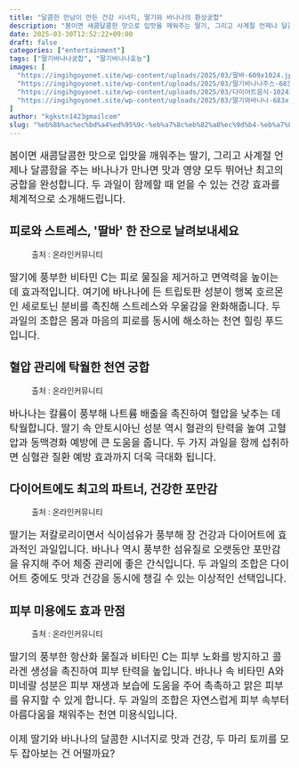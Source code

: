 ```yaml
---
title: "달콤한 만남이 만든 건강 시너지, 딸기와 바나나의 환상궁합"
description: "봄이면 새콤달콤한 맛으로 입맛을 깨워주는 딸기, 그리고 사계절 언제나 달콤함을 주는 바나나가 만나면 맛과 영양 모두 뛰어난 최고의 궁합을 완성합니다. 두 과일이 함께할 때 얻을 수 있는 건강 효과를 체계적으로 소개해드립니다."
date: 2025-03-30T12:52:22+09:00
draft: false
categories: ["entertainment"]
tags: ["딸기바나나궁합", "딸기바나나효능"]
images: [
  "https://ingihgoyonet.site/wp-content/uploads/2025/03/딸바-609x1024.jpg"
  "https://ingihgoyonet.site/wp-content/uploads/2025/03/딸기바나나주스-683x1024.jpg"
  "https://ingihgoyonet.site/wp-content/uploads/2025/03/다이어트음식-1024x683.jpg"
  "https://ingihgoyonet.site/wp-content/uploads/2025/03/딸기와바나나-683x1024.jpg"
]
author: "kgkstn1423gmailcom"
slug: "%eb%8b%ac%ec%bd%a4%ed%95%9c-%eb%a7%8c%eb%82%a8%ec%9d%b4-%eb%a7%8c%eb%93%a0-%ea%b1%b4%ea%b0%95-%ec%8b%9c%eb%84%88%ec%a7%80-%eb%94%b8%ea%b8%b0%ec%99%80-%eb%b0%94%eb%82%98%eb%82%98%ec%9d%98-%ed%99%98"
---
```


<p style="font-size:18px">봄이면 새콤달콤한 맛으로 입맛을 깨워주는 딸기, 그리고 사계절 언제나 달콤함을 주는 바나나가 만나면 맛과 영양 모두 뛰어난 최고의 궁합을 완성합니다. 두 과일이 함께할 때 얻을 수 있는 건강 효과를 체계적으로 소개해드립니다.</p> <h2 >피로와 스트레스, '딸바' 한 잔으로 날려보내세요</h2> <figure ><img src="https://ingihgoyonet.site/wp-content/uploads/2025/03/딸바-609x1024.jpg" alt="" style="aspect-ratio:16/9;object-fit:cover"/><figcaption >출처 : 온라인커뮤니티</figcaption></figure> <p style="font-size:18px">딸기에 풍부한 비타민 C는 피로 물질을 제거하고 면역력을 높이는 데 효과적입니다. 여기에 바나나에 든 트립토판 성분이 행복 호르몬인 세로토닌 분비를 촉진해 스트레스와 우울감을 완화해줍니다. 두 과일의 조합은 몸과 마음의 피로를 동시에 해소하는 천연 힐링 푸드입니다.</p> <h2 >혈압 관리에 탁월한 천연 궁합</h2> <figure ><img src="https://ingihgoyonet.site/wp-content/uploads/2025/03/딸기바나나주스-683x1024.jpg" alt="" /><figcaption >출처 : 온라인커뮤니티</figcaption></figure> <p style="font-size:18px">바나나는 칼륨이 풍부해 나트륨 배출을 촉진하여 혈압을 낮추는 데 탁월합니다. 딸기 속 안토시아닌 성분 역시 혈관의 탄력을 높여 고혈압과 동맥경화 예방에 큰 도움을 줍니다. 두 가지 과일을 함께 섭취하면 심혈관 질환 예방 효과까지 더욱 극대화 됩니다.</p> <h2 >다이어트에도 최고의 파트너, 건강한 포만감</h2> <figure ><img src="https://ingihgoyonet.site/wp-content/uploads/2025/03/다이어트음식-1024x683.jpg" alt="" style="aspect-ratio:16/9;object-fit:cover"/><figcaption >출처 : 온라인커뮤니티</figcaption></figure> <p style="font-size:18px">딸기는 저칼로리이면서 식이섬유가 풍부해 장 건강과 다이어트에 효과적인 과일입니다. 바나나 역시 풍부한 섬유질로 오랫동안 포만감을 유지해 주어 체중 관리에 좋은 간식입니다. 두 과일의 조합은 다이어트 중에도 맛과 건강을 동시에 챙길 수 있는 이상적인 선택입니다.</p> <h2 >피부 미용에도 효과 만점</h2> <figure ><img src="https://ingihgoyonet.site/wp-content/uploads/2025/03/딸기와바나나-683x1024.jpg" alt="" style="aspect-ratio:16/9;object-fit:cover"/><figcaption >출처 : 온라인커뮤니티</figcaption></figure> <p style="font-size:18px">딸기의 풍부한 항산화 물질과 비타민 C는 피부 노화를 방지하고 콜라겐 생성을 촉진하여 피부 탄력을 높입니다. 바나나 속 비타민 A와 미네랄 성분은 피부 재생과 보습에 도움을 주어 촉촉하고 맑은 피부를 유지할 수 있게 합니다. 두 과일의 조합은 자연스럽게 피부 속부터 아름다움을 채워주는 천연 미용식입니다.</p> <p style="font-size:18px">이제 딸기와 바나나의 달콤한 시너지로 맛과 건강, 두 마리 토끼를 모두 잡아보는 건 어떨까요?</p>
